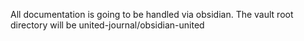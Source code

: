 
All documentation is going to be handled via obsidian.
The vault root directory will be united-journal/obsidian-united


